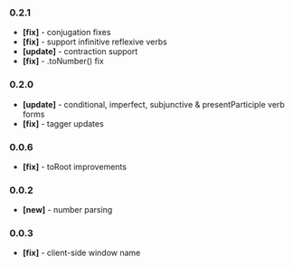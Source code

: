 ### 0.2.1

- **[fix]** - conjugation fixes
- **[fix]** - support infinitive reflexive verbs
- **[update]** - contraction support
- **[fix]** - .toNumber() fix

### 0.2.0

- **[update]** - conditional, imperfect, subjunctive & presentParticiple verb forms
- **[fix]** - tagger updates

### 0.0.6

- **[fix]** - toRoot improvements

### 0.0.2

- **[new]** - number parsing

### 0.0.3

- **[fix]** - client-side window name

